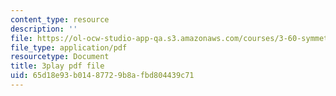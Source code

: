```yaml
---
content_type: resource
description: ''
file: https://ol-ocw-studio-app-qa.s3.amazonaws.com/courses/3-60-symmetry-structure-and-tensor-properties-of-materials-fall-2005/65d18e93b01487729b8afbd804439c71_Bd4Q4Dl4brc.pdf
file_type: application/pdf
resourcetype: Document
title: 3play pdf file
uid: 65d18e93-b014-8772-9b8a-fbd804439c71
---
```

